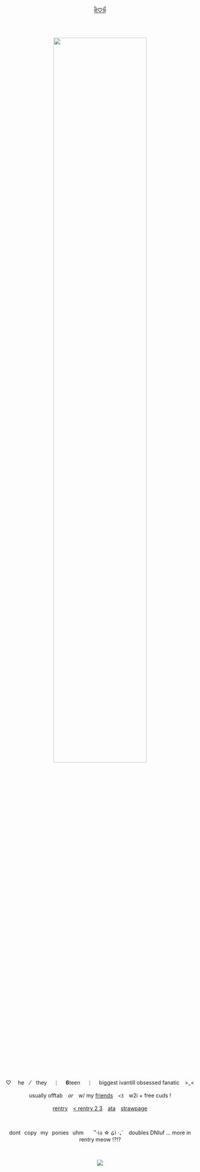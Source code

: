 <div align="center">
  
[ཐི♡ཋྀ](https://shipping.fandom.com/wiki/IvanTill)

　　‎
  
<p align="center">
<img src="https://images4katori.carrd.co/assets/images/image26.png?v=8182bc65" width="70%" height="70%"> 
</p>


<div id="header" align="center">


♡ 　he⠀  ⁄ ⠀they　  ⋮ 　**6**teen　  ⋮ 　‎biggest ivantill obsessed fanatic　>_<　


usually offtab　*or*　w/ my  <ins>friends</ins>　‎`<3`　‎w2i + free cuds !

[rentry](https://rentry.co/scaraddicted)　[< rentry 2 3](https://rentry.co/tilloursoulsmeet)　[ata](https://scaraddicted.atabook.org/)　[strawpage](https://scaraddicted.straw.page/)

⠀     
<p align="center">
dont⠀copy⠀my⠀ponies⠀uhm⠀ ⠀`˚‧꒰ა ☆ ໒꒱ ‧₊`⠀ doubles DNIuf ... more in rentry meow ⁉⁉
</p>
  ⠀     
⠀     

![](https://komarev.com/ghpvc/?username=tillourstarsfade&label=how+many+freaks?!&color=242060&style=plastic&base=5046)
